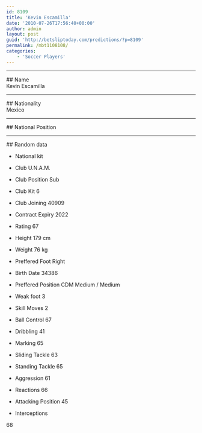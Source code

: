 ```yaml
---
id: 8109
title: 'Kevin Escamilla'
date: '2010-07-26T17:56:40+00:00'
author: admin
layout: post
guid: 'http://betsliptoday.com/predictions/?p=8109'
permalink: /mbt1108108/
categories:
    - 'Soccer Players'
---
```


- - - - - -

\## Name  
 Kevin Escamilla

- - - - - -

\## Nationality  
 Mexico

- - - - - -

\## National Position

- - - - - -

\## Random data

- National kit
- Club
 U.N.A.M.

- Club Position
 Sub

- Club Kit
 6

- Club Joining
 40909

- Contract Expiry
 2022

- Rating
 67

- Height
 179 cm

- Weight
 76 kg

- Preffered Foot
 Right

- Birth Date
 34386

- Preffered Position
 CDM Medium / Medium

- Weak foot
 3

- Skill Moves
 2

- Ball Control
 67

- Dribbling
 41

- Marking
 65

- Sliding Tackle
 63

- Standing Tackle
 65

- Aggression
 61

- Reactions
 66

- Attacking Position
 45

- Interceptions

 68
